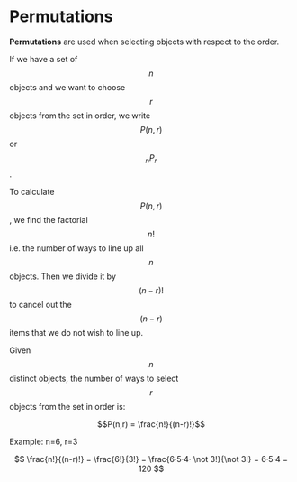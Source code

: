 # Permutations

__Permutations__ are used when selecting objects with respect to the order.

If we have a set of $$n$$ objects and we want to choose $$r$$ objects from the set in order, we write $$P(n,r)$$ or $$_nP_r$$.


To calculate $$P(n,r)$$, we find the factorial $$n!$$ i.e. the number of ways to line up all $$n$$ objects. Then we divide it by $$(n-r)!$$ to cancel out the $$(n−r)$$ items that we do not wish to line up.

Given $$n$$ distinct objects, the number of ways to select $$r$$ objects from the set in order is:

$$P(n,r) = \frac{n!}{(n-r)!}$$

Example: n=6, r=3

$$
\frac{n!}{(n-r)!} = \frac{6!}{3!} = \frac{6·5·4· \not 3!}{\not 3!} = 6·5·4 = 120
$$
